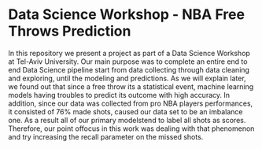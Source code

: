 # Data Science Workshop - NBA Free Throws Prediction

In this repository we present a project as part of a Data Science Workshop at Tel-Aviv University.
Our main purpose was to complete an entire end to end Data Science pipeline start from data collecting through data
cleaning and exploring, until the modeling and predictions. 
As we will explain later, we found out that since a free throw its a statistical event, machine learning models having troubles to predict its outcome with high accuracy. 
In addition, since our data was collected from pro NBA players performances, it consisted of 76% made shots, caused our data set to be an imbalance one. 
As a result all of our primary modelstend to label all shots as scores. Therefore, our point offocus in this work was dealing with that phenomenon and try increasing the recall parameter on the missed shots.